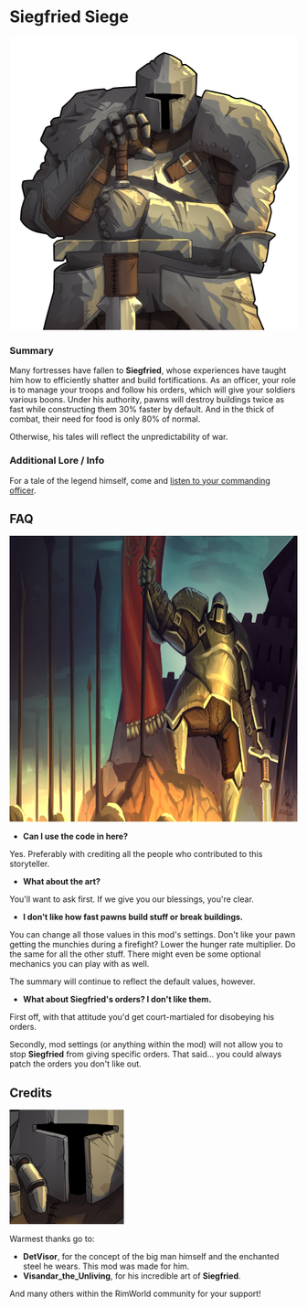 # Siegfried Siege

<p align="center">
  <img src="Textures/UI/Storytellers/SiegfriedSiege.png" height="512" />
</p>

### Summary
Many fortresses have fallen to **Siegfried**, whose experiences have taught him how to efficiently shatter and build fortifications. As an officer, your role is to manage your troops and follow his orders, which will give your soldiers various boons. Under his authority, pawns will destroy buildings twice as fast while constructing them 30% faster by default. And in the thick of combat, their need for food is only 80% of normal.


Otherwise, his tales will reflect the unpredictability of war.

### Additional Lore / Info

For a tale of the legend himself, come and [listen to your commanding officer](https://docs.google.com/document/d/15LEM6i5B2rZfKaWKGR9AmZdsa3zUhIB7tEkYzTFL8ZE/edit?usp=sharing).


## FAQ

<p align="center">
  <img src="Textures/UI/Storytellers/SiegfriedSiegeArtPiece.png" height="500" />
</p>

* **Can I use the code in here?**

Yes. Preferably with crediting all the people who contributed to this storyteller.

* **What about the art?**

You'll want to ask first. If we give you our blessings, you're clear.

* **I don't like how fast pawns build stuff or break buildings.**

You can change all those values in this mod's settings. Don't like your pawn getting the munchies during a firefight? Lower the hunger rate multiplier. 
Do the same for all the other stuff. There might even be some optional mechanics you can play with as well.

The summary will continue to reflect the default values, however.

* **What about Siegfried's orders? I don't like them.**

First off, with that attitude you'd get court-martialed for disobeying his orders. 

Secondly, mod settings (or anything within the mod) will not allow you to stop **Siegfried** from giving specific orders. That said... you could always patch the orders you don't like out.

## Credits

![](Textures/UI/Storytellers/SiegfriedSiegeTiny.png)

Warmest thanks go to:
* **DetVisor**, for the concept of the big man himself and the enchanted steel he wears. This mod was made for him.
* **Visandar_the_Unliving**, for his incredible art of **Siegfried**.

And many others within the RimWorld community for your support!

